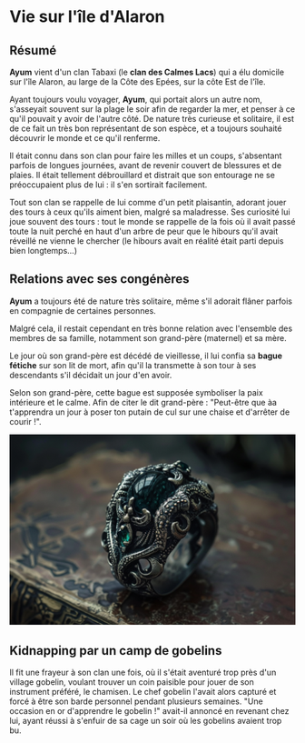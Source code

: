# Vie sur l'île d'Alaron

## Résumé
**Ayum** vient d'un clan Tabaxi (le **clan des Calmes Lacs**) qui a élu domicile sur l'île Alaron, au large de la Côte des Epées, sur la côte Est de l'île. 

Ayant toujours voulu voyager, **Ayum**, qui portait alors un autre nom, s'asseyait souvent sur la plage le soir afin de regarder la mer, et penser à ce qu'il pouvait y avoir de l'autre côté. De nature très curieuse et solitaire, il est de ce fait un très bon représentant de son espèce, et a toujours souhaité découvrir le monde et ce qu'il renferme. 

Il était connu dans son clan pour faire les milles et un coups, s'absentant parfois de longues journées, avant de revenir couvert de blessures et de plaies. Il était tellement débrouillard et distrait que son entourage ne se préoccupaient plus de lui : il s'en sortirait facilement.

Tout son clan se rappelle de lui comme d'un petit plaisantin, adorant jouer des tours à ceux qu'ils aiment bien, malgré sa maladresse. Ses curiosité lui joue souvent des tours : tout le monde se rappelle de la fois où il avait passé toute la nuit perché en haut d'un arbre de peur que le hibours qu'il avait réveillé ne vienne le chercher (le hibours avait en réalité était parti depuis bien longtemps...)

## Relations avec ses congénères
**Ayum** a toujours été de nature très solitaire, même s'il adorait flâner parfois en compagnie de certaines personnes. 

Malgré cela, il restait cependant en très bonne relation avec l'ensemble des membres de sa famille, notamment son grand-père (maternel) et sa mère. 

Le jour où son grand-père est décédé de vieillesse, il lui confia sa **bague fétiche** sur son lit de mort, afin  qu'il la transmette à son tour à ses descendants s'il décidait un jour d'en avoir.

Selon son grand-père, cette bague est supposée symboliser la paix intérieure et le calme. Afin de citer le dit grand-père : "Peut-être que àa t'apprendra un jour à poser ton putain de cul sur une chaise et d'arrêter de courir !".

![Bague](../_images/bague.png)

## Kidnapping par un camp de gobelins

Il fit une frayeur à son clan une fois, où il s'était aventuré trop près d'un village gobelin, voulant trouver un coin paisible pour jouer de son instrument préféré, le chamisen. Le chef gobelin l'avait alors capturé et forcé à être son barde personnel pendant plusieurs semaines. "Une occasion en or d'apprendre le gobelin !" avait-il annoncé en revenant chez lui, ayant réussi à s'enfuir de sa cage un soir où les gobelins avaient trop bu.


